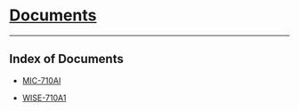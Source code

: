 # [Documents](https://advantechralph.github.io/documents/)

---

## Index of Documents

- [MIC-710AI](https://advantechralph.github.io/documents/mic710ai)

- [WISE-710A1](https://advantechralph.github.io/documents/wise710a1)




